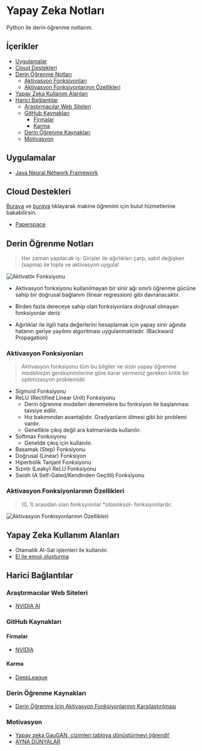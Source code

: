 # Yapay Zeka Notları <!-- omit in toc -->

Python ile derin öğrenme notlarım.

<!-- TODO: YTensorflow'a taşı -->

## İçerikler <!-- omit in toc -->

- [Uygulamalar](#Uygulamalar)
- [Cloud Destekleri](#Cloud-Destekleri)
- [Derin Öğrenme Notları](#Derin-%C3%96%C4%9Frenme-Notlar%C4%B1)
  - [Aktivasyon Fonksiyonları](#Aktivasyon-Fonksiyonlar%C4%B1)
  - [Aktivasyon Fonksiyonlarının Özellikleri](#Aktivasyon-Fonksiyonlar%C4%B1n%C4%B1n-%C3%96zellikleri)
- [Yapay Zeka Kullanım Alanları](#Yapay-Zeka-Kullan%C4%B1m-Alanlar%C4%B1)
- [Harici Bağlantılar](#Harici-Ba%C4%9Flant%C4%B1lar)
  - [Araştırmacılar Web Siteleri](#Ara%C5%9Ft%C4%B1rmac%C4%B1lar-Web-Siteleri)
  - [GitHub Kaynakları](#GitHub-Kaynaklar%C4%B1)
    - [Firmalar](#Firmalar)
    - [Karma](#Karma)
  - [Derin Öğrenme Kaynakları](#Derin-%C3%96%C4%9Frenme-Kaynaklar%C4%B1)
  - [Motivasyon](#Motivasyon)

## Uygulamalar

- [Java Neural Network Framework](http://neuroph.sourceforge.net/)

## Cloud Destekleri

[Buraya](https://github.com/discdiver/deep-learning-cloud-providers/blob/master/list.md) ve [buraya](https://towardsdatascience.com/maximize-your-gpu-dollars-a9133f4e546a) tıklayarak makine öğrenimi için bulut hizmetlerine bakabilirsin.

- [Paperspace](https://www.paperspace.com/ml)

## Derin Öğrenme Notları

> Her zaman yapılacak iş: Girişler ile ağırlıkları çarp, sabit değişken (sapma) ile topla ve aktivasyon uygula!

![Aktivatör Fonksiyonu](https://cdn-images-1.medium.com/max/600/1*FLoEcD4bWRw6Zno32uFwuw.png)

- Aktivasyon fonksiyonu kullanılmayan bir sinir ağı sınırlı öğrenme gücüne sahip bir doğrusal bağlanım (linear regression) gibi davranacaktır.

- Birden fazla dereceye sahip olan fonksiyonlara doğrusal olmayan fonksiyonlar deriz

- Ağırlıklar ile ilgili hata değerlerini hesaplamak için yapay sinir ağında hatanın geriye yayılımı algoritması uygulanmaktadır. (Backward Propagation)

### Aktivasyon Fonksiyonları

> Aktivasyon fonksiyonu tüm bu bilgiler ve sizin yapay öğrenme modelinizin gereksinimlerine göre karar vermeniz gereken kritik bir optimizasyon problemidir.

- Sigmoid Fonksiyonu
- ReLU (Rectified Linear Unit) Fonksiyonu
  - Derin öğrenme modelleri denemelere bu fonksiyon ile başlanması tavsiye edilir.
  - Hız bakımından avantajlıdır. Gradyanların ölmesi gibi bir problemi vardır.
  - Genellikle çıkış değil ara katmanlarda kullanılır.
- Softmax Fonksiyonu
  - Genelde çıkış için kullanılır.
- Basamak (Step) Fonksiyonu
- Doğrusal (Linear) Fonksiyon
- Hiperbolik Tanjant Fonksiyonu
- Sızıntı (Leaky) ReLU Fonksiyonu
- Swish (A Self-Gated/Kendinden Geçitli) Fonksiyonu

### Aktivasyon Fonksiyonlarının Özellikleri

> (0, 1) arasıdan olan fonksyionlar \*_olasılıksal_- fonksiyonlardır.

![Aktivasyon Fonkisyonlarının Özellikleri](https://cdn-images-1.medium.com/max/800/1*lI22JpQMrlx777AOhzvjcw.png)

## Yapay Zeka Kullanım Alanları

- Otamatik Al-Sat işlemleri ile kullanılır.
- [El ile emoji oluşturma]

## Harici Bağlantılar

### Araştırmacılar Web Siteleri

- [NVIDIA AI](https://www.nvidia.com/en-us/research/ai-playground/#)

### GitHub Kaynakları

#### Firmalar

- [NVIDIA](https://github.com/NVIDIA)

#### Karma

- [DeepLeague](https://github.com/farzaa/DeepLeague)

### Derin Öğrenme Kaynakları

- [Derin Öğrenme İçin Aktivasyon Fonksiyonlarının Karşılaştırılması](https://medium.com/deep-learning-turkiye/derin-%C3%B6%C4%9Frenme-i%C3%A7in-aktivasyon-fonksiyonlar%C4%B1n%C4%B1n-kar%C5%9F%C4%B1la%C5%9Ft%C4%B1r%C4%B1lmas%C4%B1-cee17fd1d9cd)

### Motivasyon

- [Yapay zeka GauGAN, çizimleri tabloya dönüştürmeyi öğrendi!](https://www.youtube.com/watch?v=1iMmenHFdCE)
- [AYNA DÜNYALAR](https://www.youtube.com/watch?v=-3DvuLtuf1U)

[el ile emoji oluşturma]: https://www.linkedin.com/feed/update/urn:li:ugcPost:6531200017103880192
